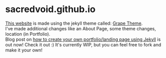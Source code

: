 # sacredvoid.github.io

[This website](https://sacredvoid.github.io) is made using the jekyll theme called: [Grape Theme](https://github.com/naye0ng/Grape-Theme). \
I've made additional changes like an About Page, some theme changes, location (in Portfolio). \
Blog post on [how to create your own portfolio/landing page using Jekyll](https://sacredvoid.github.io/2020/07/14/get_started_with_jekyll.html) is out now! Check it out :)
It's currently WIP, but you can feel free to fork and make it your own!

